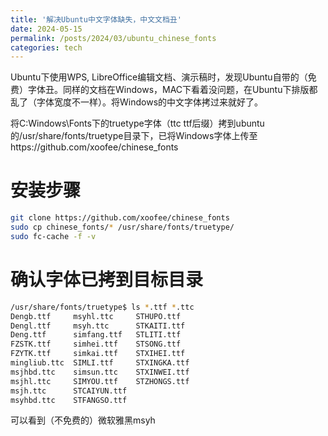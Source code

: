 ```yaml
---
title: '解决Ubuntu中文字体缺失，中文文档丑'
date: 2024-05-15
permalink: /posts/2024/03/ubuntu_chinese_fonts
categories: tech
---
```


Ubuntu下使用WPS, LibreOffice编辑文档、演示稿时，发现Ubuntu自带的（免费）字体丑。同样的文档在Windows，MAC下看着没问题，在Ubuntu下排版都乱了（字体宽度不一样）。将Windows的中文字体拷过来就好了。


将C:Windows\Fonts下的truetype字体（ttc ttf后缀）拷到ubuntu的/usr/share/fonts/truetype目录下，已将Windows字体上传至https://github.com/xoofee/chinese_fonts

# 安装步骤
```bash
git clone https://github.com/xoofee/chinese_fonts
sudo cp chinese_fonts/* /usr/share/fonts/truetype/
sudo fc-cache -f -v
```

# 确认字体已拷到目标目录
```bash
/usr/share/fonts/truetype$ ls *.ttf *.ttc
Dengb.ttf     msyhl.ttc     STHUPO.ttf
Dengl.ttf     msyh.ttc      STKAITI.ttf
Deng.ttf      simfang.ttf   STLITI.ttf
FZSTK.ttf     simhei.ttf    STSONG.ttf
FZYTK.ttf     simkai.ttf    STXIHEI.ttf
mingliub.ttc  SIMLI.ttf     STXINGKA.ttf
msjhbd.ttc    simsun.ttc    STXINWEI.ttf
msjhl.ttc     SIMYOU.ttf    STZHONGS.ttf
msjh.ttc      STCAIYUN.ttf
msyhbd.ttc    STFANGSO.ttf
```

可以看到（不免费的）微软雅黑msyh